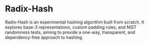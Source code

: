 # Radix-Hash
Radix-Hash is an experimental hashing algorithm built from scratch. It explores base-3 representations, custom padding rules, and NIST randomness tests, aiming to provide a one-way, transparent, and dependency-free approach to hashing.

